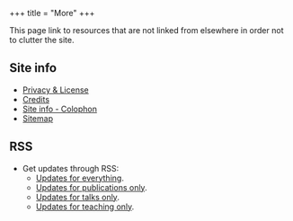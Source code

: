 +++
title = "More"
+++


This page link to resources that are not linked from elsewhere in order not to clutter the site.

## Site info

- [Privacy & License](/privacy)
- [Credits](/credits)
- [Site info - Colophon](/colophon)
- [Sitemap](/sitemap.xml)

## RSS

- Get updates through RSS:
    - [Updates for everything](/atom.xml).
    - [Updates for publications only](/publications/atom.xml).
    - [Updates for talks only](/talks/atom.xml).
    - [Updates for teaching only](/teaching/atom.xml).